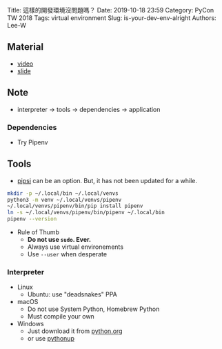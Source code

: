 Title: 這樣的開發環境沒問題嗎？
Date: 2019-10-18 23:59
Category: PyCon TW 2018
Tags: virtual environment
Slug: is-your-dev-env-alright
Authors: Lee-W

## Material
* [video](https://www.youtube.com/watch?v=6Nl0IYkU0hU&t=204s)
* [slide](https://speakerdeck.com/uranusjr/zhe-yang-de-kai-fa-huan-jing-mei-wen-ti-ma)

## Note
* interpreter → tools → dependencies → application

### Dependencies
* Try Pipenv

## Tools
* [pipsi](https://github.com/mitsuhiko/pipsi) can be an option. But, it has not been updated for a while.

```sh
mkdir -p ~/.local/bin ~/.local/venvs
python3 -m venv ~/.local/venvs/pipenv
~/.local/venvs/pipenv/bin/pip install pipenv
ln -s ~/.local/venvs/pipenv/bin/pipenv ~/.local/bin
pipenv --version
```

* Rule of Thumb
    * **Do not use `sudo`. Ever.**
    * Always use virtual environements
    * Use `--user` when desperate

### Interpreter
* Linux
    * Ubuntu: use "deadsnakes" PPA
* macOS
    * Do not use System Python, Homebrew Python
    * Must compile your own
* Windows
    * Just download it from [python.org](https://www.python.org/)
    * or use [pythonup](https://github.com/uranusjr/pythonup-windows)
